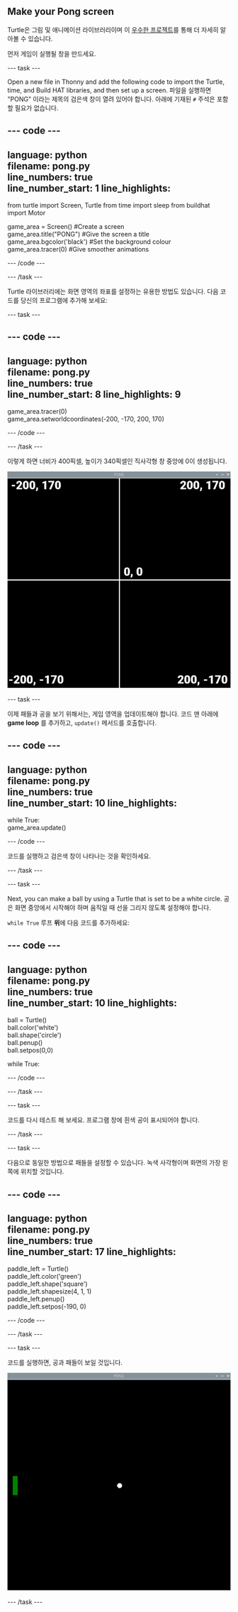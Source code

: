 ## Make your Pong screen

Turtle은 그림 및 애니메이션 라이브러리이며 이 [우수한 프로젝트](https://projects.raspberrypi.org/en/projects/turtle-race)를 통해 더 자세히 알아볼 수 있습니다.


먼저 게임이 실행될 창을 만드세요.

--- task ---

Open a new file in Thonny and add the following code to import the Turtle, time, and Build HAT libraries, and then set up a screen. 파일을 실행하면 "PONG" 이라는 제목의 검은색 창이 열려 있어야 합니다. 아래에 기재된 `#` 주석은 포함할 필요가 없습니다.

--- code ---
---
language: python   
filename: pong.py   
line_numbers: true   
line_number_start: 1
line_highlights:
---

from turtle import Screen, Turtle from time import sleep from buildhat import Motor

game_area = Screen() #Create a screen   
game_area.title("PONG") #Give the screen a title   
game_area.bgcolor('black') #Set the background colour   
game_area.tracer(0) #Give smoother animations

--- /code ---

--- /task ---

Turtle 라이브러리에는 화면 영역의 좌표를 설정하는 유용한 방법도 있습니다. 다음 코드를 당신의 프로그램에 추가해 보세요:

--- task ---

--- code ---
---
language: python   
filename: pong.py   
line_numbers: true   
line_number_start: 8
line_highlights: 9
---

game_area.tracer(0)   
game_area.setworldcoordinates(-200, -170, 200, 170)

--- /code ---

--- /task ---

이렇게 하면 너비가 400픽셀, 높이가 340픽셀인 직사각형 창 중앙에 0이 생성됩니다.

![각 모서리와 중앙의 좌표를 보여주는 게임 창의 스크린샷 왼쪽 위는 -200,170, 오른쪽 위는 200,170, 왼쪽 아래는 -200,-170, 오른쪽 아래는 200,-170 입니다. 중심은 0,0 입니다.](images/coords.png)

--- task ---

이제 패들과 공을 보기 위해서는, 게임 영역을 업데이트해야 합니다. 코드 맨 아래에 **game loop** 를 추가하고, `update()` 메서드를 호출합니다.

--- code ---
---
language: python   
filename: pong.py   
line_numbers: true   
line_number_start: 10
line_highlights:
---

while True:   
game_area.update()

--- /code ---

코드를 실행하고 검은색 창이 나타나는 것을 확인하세요.

--- /task ---

--- task ---

Next, you can make a ball by using a Turtle that is set to be a white circle. 공은 화면 중앙에서 시작해야 하며 움직일 때 선을 그리지 않도록 설정해야 합니다.

`while True` 루프 **위**에 다음 코드를 추가하세요:

--- code ---
---
language: python   
filename: pong.py   
line_numbers: true   
line_number_start: 10
line_highlights:
---

ball = Turtle()   
ball.color('white')   
ball.shape('circle')   
ball.penup()   
ball.setpos(0,0)

while True:

--- /code ---

--- /task ---

--- task ---

코드를 다시 테스트 해 보세요. 프로그램 창에 흰색 공이 표시되어야 합니다.

--- /task ---

--- task ---

다음으로 동일한 방법으로 패들을 설정할 수 있습니다. 녹색 사각형이며 화면의 가장 왼쪽에 위치할 것입니다.

--- code ---
---
language: python   
filename: pong.py   
line_numbers: true   
line_number_start: 17
line_highlights:
---

paddle_left = Turtle()   
paddle_left.color('green')   
paddle_left.shape('square')   
paddle_left.shapesize(4, 1, 1)   
paddle_left.penup()   
paddle_left.setpos(-190, 0)

--- /code ---

--- /task ---

--- task ---

코드를 실행하면, 공과 패들이 보일 것입니다.

![검은 창 중앙에 흰색 공이 있고 맨 왼쪽에 녹색 패들이 있습니다.](images/pong_static.png)

--- /task ---
